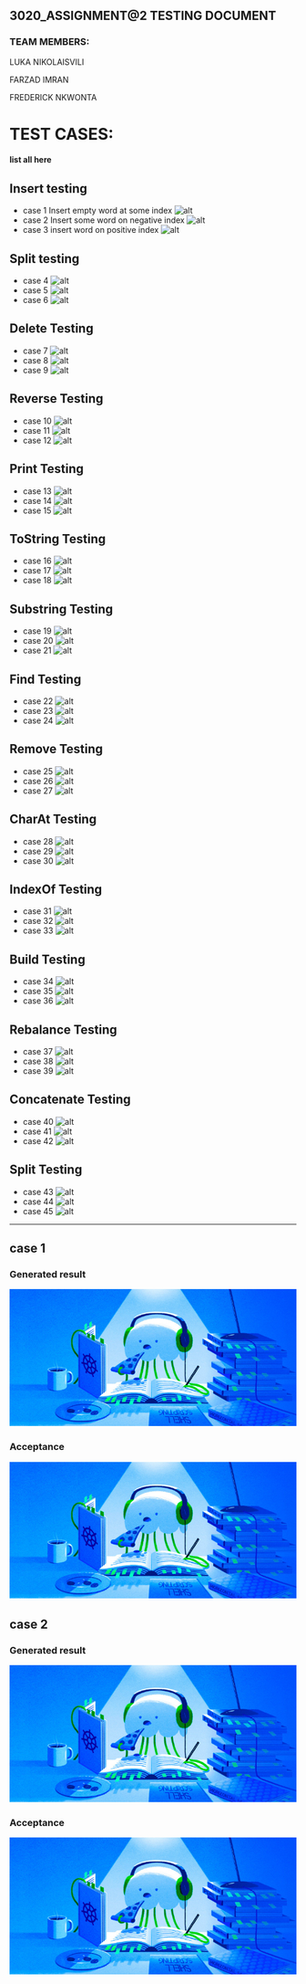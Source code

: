 
## 3020_ASSIGNMENT@2 TESTING DOCUMENT
### TEAM MEMBERS:
LUKA NIKOLAISVILI

FARZAD IMRAN 

FREDERICK NKWONTA



# TEST CASES:


 #### list all here
 ## Insert testing
- case 1 Insert empty word at some index
  ![alt]()
- case 2 Insert some word on negative index
  ![alt]()
- case 3 insert word on positive index
  ![alt]()
 ## Split testing
- case 4 
 ![alt]()
- case 5 
 ![alt]()
- case 6
 ![alt]()
## Delete Testing
- case 7
  ![alt]()
- case 8
  ![alt]()
- case 9
  ![alt]()
## Reverse Testing
- case 10
  ![alt]()
- case 11
  ![alt]()
- case 12
  ![alt]()
## Print Testing
- case 13
  ![alt]()
- case 14
  ![alt]()
- case 15
  ![alt]()
## ToString Testing
- case 16
  ![alt]()
- case 17
  ![alt]()
- case 18
  ![alt]()
## Substring Testing
- case 19
  ![alt]()
- case 20
  ![alt]()
- case 21
  ![alt]()
## Find Testing
- case 22
  ![alt]()
- case 23
  ![alt]()
- case 24
  ![alt]()
## Remove Testing
- case 25
  ![alt]()
- case 26
  ![alt]()
- case 27
  ![alt]()
## CharAt Testing
- case 28
  ![alt]()
- case 29
  ![alt]()
- case 30
  ![alt]()
## IndexOf Testing
- case 31
  ![alt]()
- case 32
  ![alt]()
- case 33
  ![alt]()
## Build Testing
- case 34
  ![alt]()
- case 35
  ![alt]()
- case 36
  ![alt]()
## Rebalance Testing
- case 37
  ![alt]()
- case 38
  ![alt]()
- case 39
  ![alt]()
## Concatenate Testing
- case 40
  ![alt]()
- case 41
  ![alt]()
- case 42
  ![alt]()
## Split Testing
- case 43
  ![alt]()
- case 44
  ![alt]()
- case 45
  ![alt]()









---

## case 1

### Generated result

![alt](.\screenshots\intro-to-cloud.d49bc5f7.jpeg)

### Acceptance 

![alt](.\screenshots\intro-to-cloud.d49bc5f7.jpeg)


## case 2

### Generated result

![alt](.\screenshots\intro-to-cloud.d49bc5f7.jpeg)

### Acceptance 

![alt](.\screenshots\intro-to-cloud.d49bc5f7.jpeg)